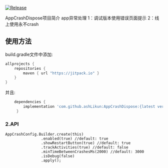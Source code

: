[![Release](https://jitpack.io/v/ashLikun/AppCrashDispose.svg)](https://jitpack.io/#ashLikun/AppCrashDispose)


AppCrashDispose项目简介
    app异常处理
    1：调试版本使用错误页面提示
    2：线上使用永不crash
## 使用方法

build.gradle文件中添加:
```gradle
allprojects {
    repositories {
        maven { url "https://jitpack.io" }
    }
}
```
并且:

```gradle
    dependencies {
        implementation 'com.github.ashLikun:AppCrashDispose:{latest version}'
     }
```
### 2.API
    AppCrashConfig.Builder.create(this)
                    .enabled(true) //default: true
                    .showRestartButton(true) //default: true
                    .trackActivities(true) //default: false
                    .minTimeBetweenCrashesMs(2000) //default: 3000
                    .isDebug(false)
                    .apply();


